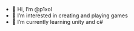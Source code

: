 - 👋 Hi, I’m @p1xol
- 👀 I’m interested in creating and playing games
- 🌱 I’m currently learning unity and c#

